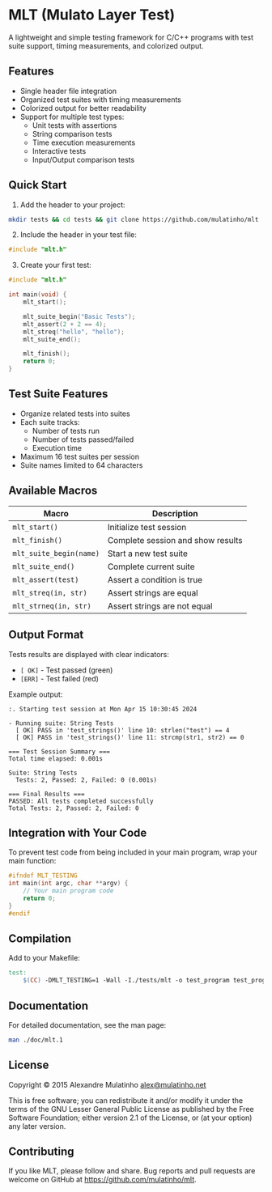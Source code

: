 # MLT (Mulato Layer Test)

A lightweight and simple testing framework for C/C++ programs with test suite support, timing measurements, and colorized output.

## Features

- Single header file integration
- Organized test suites with timing measurements
- Colorized output for better readability
- Support for multiple test types:
  - Unit tests with assertions
  - String comparison tests
  - Time execution measurements
  - Interactive tests
  - Input/Output comparison tests

## Quick Start

1. Add the header to your project:
```bash
mkdir tests && cd tests && git clone https://github.com/mulatinho/mlt
```

2. Include the header in your test file:
```c
#include "mlt.h"
```

3. Create your first test:
```c
#include "mlt.h"

int main(void) {
    mlt_start();

    mlt_suite_begin("Basic Tests");
    mlt_assert(2 + 2 == 4);
    mlt_streq("hello", "hello");
    mlt_suite_end();

    mlt_finish();
    return 0;
}
```

## Test Suite Features

- Organize related tests into suites
- Each suite tracks:
  - Number of tests run
  - Number of tests passed/failed
  - Execution time
- Maximum 16 test suites per session
- Suite names limited to 64 characters

## Available Macros

| Macro | Description |
|-------|-------------|
| `mlt_start()` | Initialize test session |
| `mlt_finish()` | Complete session and show results |
| `mlt_suite_begin(name)` | Start a new test suite |
| `mlt_suite_end()` | Complete current suite |
| `mlt_assert(test)` | Assert a condition is true |
| `mlt_streq(in, str)` | Assert strings are equal |
| `mlt_strneq(in, str)` | Assert strings are not equal |

## Output Format

Tests results are displayed with clear indicators:
- `[ OK]` - Test passed (green)
- `[ERR]` - Test failed (red)

Example output:
```
:. Starting test session at Mon Apr 15 10:30:45 2024

- Running suite: String Tests
  [ OK] PASS in 'test_strings()' line 10: strlen("test") == 4
  [ OK] PASS in 'test_strings()' line 11: strcmp(str1, str2) == 0

=== Test Session Summary ===
Total time elapsed: 0.001s

Suite: String Tests
  Tests: 2, Passed: 2, Failed: 0 (0.001s)

=== Final Results ===
PASSED: All tests completed successfully
Total Tests: 2, Passed: 2, Failed: 0
```

## Integration with Your Code

To prevent test code from being included in your main program, wrap your main function:

```c
#ifndef MLT_TESTING
int main(int argc, char **argv) {
    // Your main program code
    return 0;
}
#endif
```

## Compilation

Add to your Makefile:
```makefile
test:
    $(CC) -DMLT_TESTING=1 -Wall -I./tests/mlt -o test_program test_program.c
```

## Documentation

For detailed documentation, see the man page:
```bash
man ./doc/mlt.1
```

## License

Copyright © 2015 Alexandre Mulatinho <alex@mulatinho.net>

This is free software; you can redistribute it and/or modify it under the terms of the GNU Lesser General Public License as published by the Free Software Foundation; either version 2.1 of the License, or (at your option) any later version.

## Contributing

If you like MLT, please follow and share. Bug reports and pull requests are welcome on GitHub at https://github.com/mulatinho/mlt.
